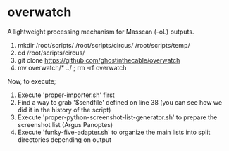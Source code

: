 # overwatch
A lightweight processing mechanism for Masscan (-oL) outputs.


1. mkdir /root/scripts/ /root/scripts/circus/ /root/scripts/temp/
2. cd /root/scripts/circus/
3. git clone https://github.com/ghostinthecable/overwatch
4. mv overwatch/* ../ ; rm -rf overwatch

Now, to execute;

1. Execute 'proper-importer.sh' first
2. Find a way to grab '$sendfile' defined on line 38 (you can see how we did it in the history of the script)
3. Execute 'proper-python-screenshot-list-generator.sh' to prepare the screenshot list (Argus Panoptes)
4. Execute 'funky-five-adapter.sh' to organize the main lists into split directories depending on output
